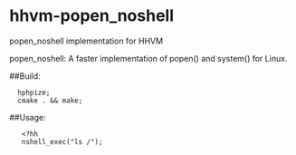 # hhvm-popen_noshell
popen_noshell implementation for HHVM

popen_noshell: A faster implementation of popen() and system() for Linux.

##Build:

```shell
  hphpize;
  cmake . && make;
```

##Usage:

```hack
   <?hh
   nshell_exec("ls /");
```
